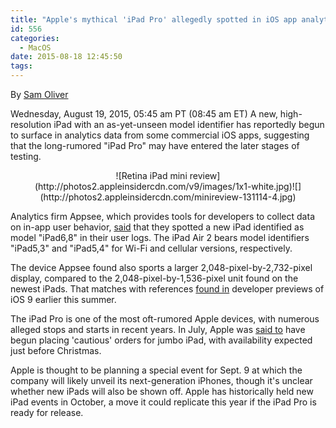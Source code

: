 ```yaml
---
title: "Apple's mythical 'iPad Pro' allegedly spotted in iOS app analytics"
id: 556
categories:
  - MacOS
date: 2015-08-18 12:45:50
tags:
---
```

 By [Sam Oliver](mailto:news@appleinsider.com)

<span itemprop="datePublished" content="2015-08-19T08:45:50-04:00">Wednesday, August 19, 2015, 05:45 am PT (08:45 am ET)</span>
<span itemprop="articleBody" readability="20"><span>A new, high-resolution iPad with an as-yet-unseen model identifier has reportedly begun to surface in analytics data from some commercial iOS apps, suggesting that the long-rumored "iPad Pro" may have entered the later stages of testing.

</span>

<div align="center">
<div>![Retina iPad mini review](http://photos2.appleinsidercdn.com/v9/images/1x1-white.jpg)<noscript>![](http://photos2.appleinsidercdn.com/minireview-131114-4.jpg)</noscript></div></div>

Analytics firm Appsee, which provides tools for developers to collect data on in-app user behavior, [said](https://www.appsee.com/blog/technology/the-ipad-pro-is-real-and-its-size-is-2048x2732) that they spotted a new iPad identified as model "iPad6,8" in their user logs. The iPad Air 2 bears model identifiers "iPad5,3" and "iPad5,4" for Wi-Fi and cellular versions, respectively.

The device Appsee found also sports a larger 2,048-pixel-by-2,732-pixel display, compared to the 2,048-pixel-by-1,536-pixel unit found on the newest iPads. That matches with references [found in](http://appleinsider.com/articles/15/06/15/ios-9-code-suggests-2732-by-2048-pixel-display-for-129-inch-ipad-pro) developer previews of iOS 9 earlier this summer.

The iPad Pro is one of the most oft-rumored Apple devices, with numerous alleged stops and starts in recent years. In July, Apple was [said to](http://appleinsider.com/articles/15/07/13/rumor-apple-cautious-in-placing-orders-for-late-2015-launch-of-129-ipad-pro) have begun placing 'cautious' orders for jumbo iPad, with availability expected just before Christmas.

Apple is thought to be planning a special event for Sept. 9 at which the company will likely unveil its next-generation iPhones, though it's unclear whether new iPads will also be shown off. Apple has historically held new iPad events in October, a move it could replicate this year if the iPad Pro is ready for release.
</span></div>
